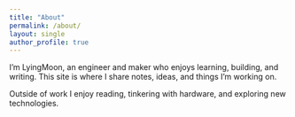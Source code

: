 ```yaml
---
title: "About"
permalink: /about/
layout: single
author_profile: true
---
```


I’m LyingMoon, an engineer and maker who enjoys learning, building, and writing. This site is where I share notes, ideas, and things I’m working on.

Outside of work I enjoy reading, tinkering with hardware, and exploring new technologies.
